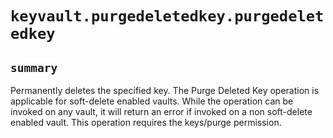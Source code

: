 # `keyvault.purgedeletedkey.purgedeletedkey`

## `summary`
Permanently deletes the specified key. The Purge Deleted Key operation is applicable for soft-delete enabled vaults. While the operation can be invoked on any vault, it will return an error if invoked on a non soft-delete enabled vault. This operation requires the keys/purge permission.


